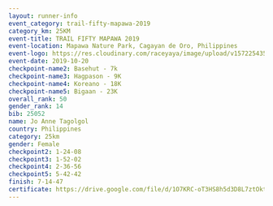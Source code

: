 ```yaml
---
layout: runner-info 
event_category: trail-fifty-mapawa-2019 
category_km: 25KM 
event-title: TRAIL FIFTY MAPAWA 2019  
event-location: Mapawa Nature Park, Cagayan de Oro, Philippines 
event-logo: https://res.cloudinary.com/raceyaya/image/upload/v1572254355/logo/trail-fifty-mapawa_fizjmb.jpg 
event-date: 2019-10-20 
checkpoint-name2: Basehut - 7k 
checkpoint-name3: Hagpason - 9K 
checkpoint-name4: Koreano - 18K 
checkpoint-name5: Bigaan - 23K 
overall_rank: 50
gender_rank: 14
bib: 25052
name: Jo Anne Tagolgol
country: Philippines
category: 25km
gender: Female
checkpoint2: 1-24-08
checkpoint3: 1-52-02
checkpoint4: 2-36-56
checkpoint5: 5-42-42
finish: 7-14-47
certificate: https://drive.google.com/file/d/1O7KRC-oT3HS8h5d3D8L7ztOkttUdisjs/view?usp=sharing
---
```

